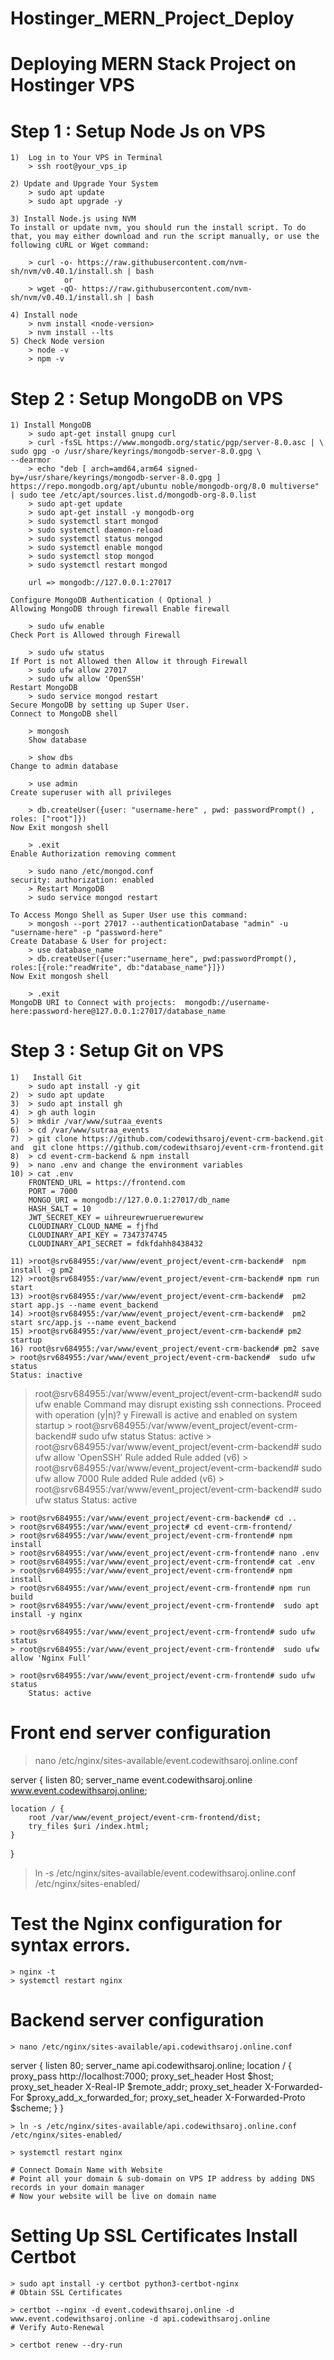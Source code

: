 # Hostinger_MERN_Project_Deploy

Deploying MERN Stack Project on Hostinger VPS
==============================================

Step 1 : Setup Node Js on VPS
=======================================
    1)  Log in to Your VPS in Terminal
        > ssh root@your_vps_ip
 
    2) Update and Upgrade Your System
        > sudo apt update
        > sudo apt upgrade -y
  
    3) Install Node.js using NVM
    To install or update nvm, you should run the install script. To do that, you may either download and run the script manually, or use the following cURL or Wget command:

        > curl -o- https://raw.githubusercontent.com/nvm-sh/nvm/v0.40.1/install.sh | bash
                or 
        > wget -qO- https://raw.githubusercontent.com/nvm-sh/nvm/v0.40.1/install.sh | bash

    4) Install node 
        > nvm install <node-version>
        > nvm install --lts
    5) Check Node version
        > node -v
        > npm -v

Step 2 : Setup MongoDB on VPS
=============================
    1) Install MongoDB
        > sudo apt-get install gnupg curl
        > curl -fsSL https://www.mongodb.org/static/pgp/server-8.0.asc | \
    sudo gpg -o /usr/share/keyrings/mongodb-server-8.0.gpg \
    --dearmor
        > echo "deb [ arch=amd64,arm64 signed-by=/usr/share/keyrings/mongodb-server-8.0.gpg ] https://repo.mongodb.org/apt/ubuntu noble/mongodb-org/8.0 multiverse" | sudo tee /etc/apt/sources.list.d/mongodb-org-8.0.list
        > sudo apt-get update
        > sudo apt-get install -y mongodb-org
        > sudo systemctl start mongod
        > sudo systemctl daemon-reload
        > sudo systemctl status mongod
        > sudo systemctl enable mongod
        > sudo systemctl stop mongod
        > sudo systemctl restart mongod

        url => mongodb://127.0.0.1:27017
  
    Configure MongoDB Authentication ( Optional )
    Allowing MongoDB through firewall Enable firewall

        > sudo ufw enable
    Check Port is Allowed through Firewall

        > sudo ufw status
    If Port is not Allowed then Allow it through Firewall
        > sudo ufw allow 27017
        > sudo ufw allow 'OpenSSH'
    Restart MongoDB
        > sudo service mongod restart
    Secure MongoDB by setting up Super User.
    Connect to MongoDB shell

        > mongosh
        Show database

        > show dbs
    Change to admin database

        > use admin
    Create superuser with all privileges

        > db.createUser({user: "username-here" , pwd: passwordPrompt() , roles: ["root"]})
    Now Exit mongosh shell

        > .exit
    Enable Authorization removing comment

        > sudo nano /etc/mongod.conf
    security: authorization: enabled
        > Restart MongoDB
        > sudo service mongod restart

    To Access Mongo Shell as Super User use this command:
        > mongosh --port 27017 --authenticationDatabase "admin" -u "username-here" -p "password-here"
    Create Database & User for project:
        > use database_name
        > db.createUser({user:"username_here", pwd:passwordPrompt(), roles:[{role:"readWrite", db:"database_name"}]})
    Now Exit mongosh shell

        > .exit
    MongoDB URI to Connect with projects:  mongodb://username-here:password-here@127.0.0.1:27017/database_name


Step 3 : Setup Git on VPS
=============================

    1)   Install Git
        > sudo apt install -y git
    2)  > sudo apt update
    3)  > sudo apt install gh
    4)  > gh auth login
    5)  > mkdir /var/www/sutraa_events
    6)  > cd /var/www/sutraa_events
    7)  > git clone https://github.com/codewithsaroj/event-crm-backend.git and  git clone https://github.com/codewithsaroj/event-crm-frontend.git
    8)  > cd event-crm-backend & npm install
    9)  > nano .env and change the environment variables
    10) > cat .env
        FRONTEND_URL = https://frontend.com
        PORT = 7000
        MONGO_URI = mongodb://127.0.0.1:27017/db_name
        HASH_SALT = 10
        JWT_SECRET_KEY = uihreurewrueruerewurew
        CLOUDINARY_CLOUD_NAME = fjfhd
        CLOUDINARY_API_KEY = 7347374745
        CLOUDINARY_API_SECRET = fdkfdahh8438432

    11) >root@srv684955:/var/www/event_project/event-crm-backend#  npm install -g pm2
    12) >root@srv684955:/var/www/event_project/event-crm-backend# npm run start
    13) >root@srv684955:/var/www/event_project/event-crm-backend#  pm2 start app.js --name event_backend
    14) >root@srv684955:/var/www/event_project/event-crm-backend#  pm2 start src/app.js --name event_backend
    15) >root@srv684955:/var/www/event_project/event-crm-backend# pm2 startup
    16) root@srv684955:/var/www/event_project/event-crm-backend# pm2 save
    > root@srv684955:/var/www/event_project/event-crm-backend#  sudo ufw status
    Status: inactive
>root@srv684955:/var/www/event_project/event-crm-backend#  sudo ufw enable
Command may disrupt existing ssh connections. Proceed with operation (y|n)? y
Firewall is active and enabled on system startup
    > root@srv684955:/var/www/event_project/event-crm-backend#  sudo ufw status
Status: active
    > root@srv684955:/var/www/event_project/event-crm-backend#  sudo ufw allow 'OpenSSH'
Rule added
Rule added (v6)
    > root@srv684955:/var/www/event_project/event-crm-backend# sudo ufw allow 7000
Rule added
Rule added (v6)
    > root@srv684955:/var/www/event_project/event-crm-backend#  sudo ufw status
Status: active

    > root@srv684955:/var/www/event_project/event-crm-backend# cd ..
    > root@srv684955:/var/www/event_project# cd event-crm-frontend/
    > root@srv684955:/var/www/event_project/event-crm-frontend# npm install
    > root@srv684955:/var/www/event_project/event-crm-frontend# nano .env
    > root@srv684955:/var/www/event_project/event-crm-frontend# cat .env
    > root@srv684955:/var/www/event_project/event-crm-frontend# npm install
    > root@srv684955:/var/www/event_project/event-crm-frontend# npm run build
    > root@srv684955:/var/www/event_project/event-crm-frontend#  sudo apt install -y nginx

    > root@srv684955:/var/www/event_project/event-crm-frontend# sudo ufw status
    > root@srv684955:/var/www/event_project/event-crm-frontend#  sudo ufw allow 'Nginx Full'

    > root@srv684955:/var/www/event_project/event-crm-frontend# sudo ufw status
        Status: active 

Front end server configuration
===============================
   > nano /etc/nginx/sites-available/event.codewithsaroj.online.conf

 server {
    listen 80;
    server_name event.codewithsaroj.online www.event.codewithsaroj.online;

    location / {
        root /var/www/event_project/event-crm-frontend/dist;
        try_files $uri /index.html;
    }
}
> ln -s /etc/nginx/sites-available/event.codewithsaroj.online.conf /etc/nginx/sites-enabled/

# Test the Nginx configuration for syntax errors.

    > nginx -t
    > systemctl restart nginx

Backend server configuration
===============================
    > nano /etc/nginx/sites-available/api.codewithsaroj.online.conf

server {
    listen 80;
    server_name api.codewithsaroj.online;
    location / {
        proxy_pass http://localhost:7000;
        proxy_set_header Host $host;
        proxy_set_header X-Real-IP $remote_addr;
        proxy_set_header X-Forwarded-For $proxy_add_x_forwarded_for;
        proxy_set_header X-Forwarded-Proto $scheme;
    }
}

    > ln -s /etc/nginx/sites-available/api.codewithsaroj.online.conf /etc/nginx/sites-enabled/

    > systemctl restart nginx

    # Connect Domain Name with Website
    # Point all your domain & sub-domain on VPS IP address by adding DNS records in your domain manager
    # Now your website will be live on domain name

 Setting Up SSL Certificates Install Certbot
 ============================================

    > sudo apt install -y certbot python3-certbot-nginx
    # Obtain SSL Certificates

    > certbot --nginx -d event.codewithsaroj.online -d  www.event.codewithsaroj.online -d api.codewithsaroj.online
    # Verify Auto-Renewal
    
    > certbot renew --dry-run

